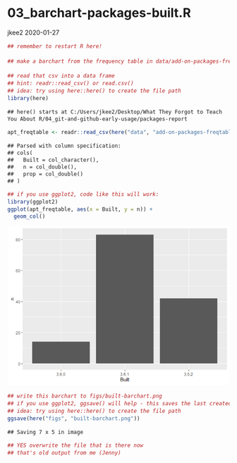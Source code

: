03\_barchart-packages-built.R
================
jkee2
2020-01-27

``` r
## remember to restart R here!

## make a barchart from the frequency table in data/add-on-packages-freqtable.csv

## read that csv into a data frame
## hint: readr::read_csv() or read.csv()
## idea: try using here::here() to create the file path
library(here)
```

    ## here() starts at C:/Users/jkee2/Desktop/What They Forgot to Teach You About R/04_git-and-github-early-usage/packages-report

``` r
apt_freqtable <- readr::read_csv(here("data", "add-on-packages-freqtable.csv"))
```

    ## Parsed with column specification:
    ## cols(
    ##   Built = col_character(),
    ##   n = col_double(),
    ##   prop = col_double()
    ## )

``` r
## if you use ggplot2, code like this will work:
library(ggplot2)
ggplot(apt_freqtable, aes(x = Built, y = n)) +
  geom_col()
```

![](03_barchart-packages-built_files/figure-gfm/unnamed-chunk-1-1.png)<!-- -->

``` r
## write this barchart to figs/built-barchart.png
## if you use ggplot2, ggsave() will help - this saves the last created plot
## idea: try using here::here() to create the file path
ggsave(here("figs", "built-barchart.png"))
```

    ## Saving 7 x 5 in image

``` r
## YES overwrite the file that is there now
## that's old output from me (Jenny)
```
